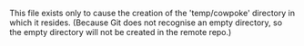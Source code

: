 This file exists only to cause the creation of the 'temp/cowpoke' directory in which it resides.
(Because Git does not recognise an empty directory, so the empty directory will not be created in the remote repo.)
